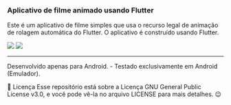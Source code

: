 ### Aplicativo de filme animado usando Flutter

Este é um aplicativo de filme simples que usa o recurso legal de animação de rolagem automática do Flutter. O aplicativo é construído usando Flutter.

![](https://github.com/caneto/movie_app_scroll/blob/main/screen/2023-02-13-10-41-29.gif)
![](https://github.com/caneto/movie_app_scroll/blob/main/screen/2023-02-13-10-41-44.gif)


---

Desenvolvido apenas para Android. - Testado exclusivamente em Android (Emulador).

📝 Licença
Esse repositório está sobre a Licença GNU General Public License v3.0, e você pode vê-la no arquivo LICENSE para mais detalhes. 😉
